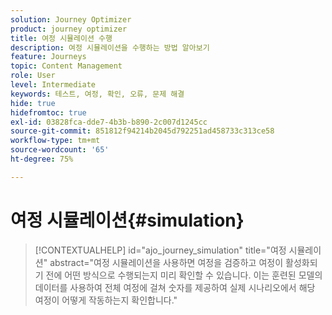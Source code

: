 ```yaml
---
solution: Journey Optimizer
product: journey optimizer
title: 여정 시뮬레이션 수행
description: 여정 시뮬레이션을 수행하는 방법 알아보기
feature: Journeys
topic: Content Management
role: User
level: Intermediate
keywords: 테스트, 여정, 확인, 오류, 문제 해결
hide: true
hidefromtoc: true
exl-id: 03828fca-dde7-4b3b-b890-2c007d1245cc
source-git-commit: 851812f94214b2045d792251ad458733c313ce58
workflow-type: tm+mt
source-wordcount: '65'
ht-degree: 75%

---
```


# 여정 시뮬레이션{#simulation}

>[!CONTEXTUALHELP]
>id="ajo_journey_simulation"
>title="여정 시뮬레이션"
>abstract="여정 시뮬레이션을 사용하면 여정을 검증하고 여정이 활성화되기 전에 어떤 방식으로 수행되는지 미리 확인할 수 있습니다. 이는 훈련된 모델의 데이터를 사용하여 전체 여정에 걸쳐 숫자를 제공하여 실제 시나리오에서 해당 여정이 어떻게 작동하는지 확인합니다."

